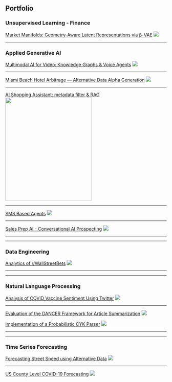 ## Portfolio

### Unsupervised Learning - Finance
[Market Manifolds: Geometry-Aware Latent Representations via β-VAE](/market-manifolds)
<img src="images/clustering1.jpg?raw=true"/>

---

### Applied Generative AI
[Multimodal AI for Video: Knowledge Graphs & Voice Agents](/dotbridge)
<img src="images/dotbridge-cover.png?raw=true"/>

---
[Miami Beach Hotel Arbitrage — Alternative Data Alpha Generation](/alternative-data-research)
<img src="images/miami-beach-hotel1.jpg?raw=true"/>

---
[AI Shopping Assistant: metadata filter & RAG](/ai-shopping)
<img src="images/shopping-assistant.png?raw=true" width="269" height="324"/>

---

[SMS Based Agents](/sms-ai)
<img src="images/sms-agents-img.png?raw=true"/>

---

[Sales Prep AI - Conversational AI Prospecting](/sales-ai) 
<img src="images/sales-prospect-ai.png?raw=true"/>

---
---

### Data Engineering

[Analytics of r/WallStreetBets](/wsb-project)
<img src="images/wsb-architecture.PNG?raw=true"/>

---

---

### Natural Language Processing

[Analysis of COVID Vaccine Sentiment Using Twitter](/vaccine-project)
<img src="images/AWS-Architecture-portfolio.png?raw=true"/>

---
[Evaluation of the DANCER Framework for Article Summarization](/summary-project)
<img src="images/dancer_testing.JPG?raw=true"/>

[Implementation of a Probabilistic CYK Parser](/parsing-project)
<img src="images/ParsingExample.JPG?raw=true"/>

---

---

### Time Series Forecasting

[Forecasting Street Speed using Alternative Data](/traffic-project)
<img src="images/street_speed.png?raw=true"/>

--- 
[US County Level COVID-19 Forecasting](/covid-project)
<img src = "images/CovidJune20.JPG?raw=true"/>
